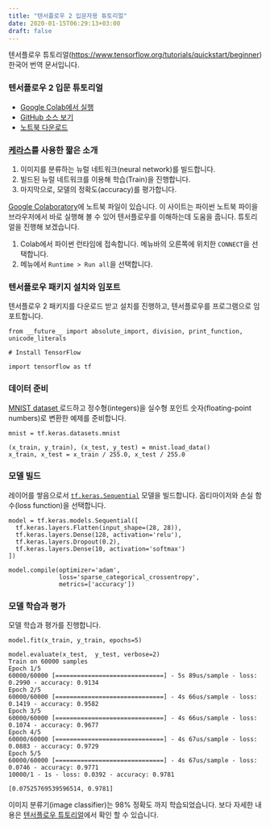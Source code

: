 ```yaml
---
title: "텐서플로우 2 입문자용 튜토리얼"
date: 2020-01-15T06:29:13+03:00
draft: false
---
```


텐서플로우 튜토리얼(https://www.tensorflow.org/tutorials/quickstart/beginner) 한국어 번역 문서입니다.

### 텐서플로우 2 입문 튜토리얼

- [Google Colab에서 실행](https://colab.research.google.com/github/tensorflow/docs/blob/master/site/en/tutorials/quickstart/beginner.ipynb)
- [GitHub 소스 보기](https://github.com/tensorflow/docs/blob/master/site/en/tutorials/quickstart/beginner.ipynb)
- [노트북 다운로드](https://storage.googleapis.com/tensorflow_docs/docs/site/en/tutorials/quickstart/beginner.ipynb)

### [케라스](https://www.tensorflow.org/guide/keras/overview)를 사용한 짧은 소개

1. 이미지를 분류하는 뉴럴 네트워크(neural network)를 빌드합니다.
2. 빌드된 뉴럴 네트워크를 이용해 학습(Train)을 진행합니다.
3. 마지막으로, 모델의 정확도(accuracy)를 평가합니다.

[Google Colaboratory](https://colab.research.google.com/notebooks/welcome.ipynb)에 노트북 파일이 있습니다. 이 사이트는 파이썬 노트북 파이을 브라우저에서 바로 실행해 볼 수 있어 텐서플로우를 이해하는데 도움을 줍니다. 튜토리얼을 진행해 보겠습니다.

1. Colab에서 파이썬 런타임에 접속합니다. 메뉴바의 오른쪽에 위치한 `CONNECT`을 선택합니다.
2. 메뉴에서 `Runtime > Run all`을 선택합니다.

### 텐서플로우 패키지 설치와 임포트

텐서플로우 2 패키지를 다운로드 받고 설치를 진행하고, 텐서플로우를 프로그램으로 임포트합니다.

```
from __future__ import absolute_import, division, print_function, unicode_literals

# Install TensorFlow

import tensorflow as tf
```

### 데이터 준비

[MNIST dataset ](http://yann.lecun.com/exdb/mnist/)로드하고 정수형(integers)을 실수형 포인트 숫자(floating-point numbers)로 변환한 예제를 준비합니다.

```
mnist = tf.keras.datasets.mnist

(x_train, y_train), (x_test, y_test) = mnist.load_data()
x_train, x_test = x_train / 255.0, x_test / 255.0
```

### 모델 빌드

레이어를 쌓음으로서 [`tf.keras.Sequential`](https://www.tensorflow.org/api_docs/python/tf/keras/Sequential) 모델을 빌드합니다. 옵티마이저와 손실 함수(loss function)을 선택합니다.

```
model = tf.keras.models.Sequential([
  tf.keras.layers.Flatten(input_shape=(28, 28)),
  tf.keras.layers.Dense(128, activation='relu'),
  tf.keras.layers.Dropout(0.2),
  tf.keras.layers.Dense(10, activation='softmax')
])

model.compile(optimizer='adam',
              loss='sparse_categorical_crossentropy',
              metrics=['accuracy'])
```

### 모델 학습과 평가

모델 학습과 평가를 진행합니다.

```
model.fit(x_train, y_train, epochs=5)

model.evaluate(x_test,  y_test, verbose=2)
Train on 60000 samples
Epoch 1/5
60000/60000 [==============================] - 5s 89us/sample - loss: 0.2990 - accuracy: 0.9134
Epoch 2/5
60000/60000 [==============================] - 4s 66us/sample - loss: 0.1419 - accuracy: 0.9582
Epoch 3/5
60000/60000 [==============================] - 4s 66us/sample - loss: 0.1074 - accuracy: 0.9677
Epoch 4/5
60000/60000 [==============================] - 4s 67us/sample - loss: 0.0883 - accuracy: 0.9729
Epoch 5/5
60000/60000 [==============================] - 4s 67us/sample - loss: 0.0746 - accuracy: 0.9771
10000/1 - 1s - loss: 0.0392 - accuracy: 0.9781

[0.07525769539596514, 0.9781]
```

이미지 분류기(image classifier)는 98% 정확도 까지 학습되었습니다. 보다 자세한 내용은 [텐서플로우 튜토리얼](https://www.tensorflow.org/tutorials/)에서 확인 할 수 있습니다.